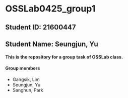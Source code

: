 # OSSLab0425_group1

## Student ID: 21600447
## Student Name: Seungjun, Yu

#### This is the repository for a group task of OSSLab class.

#### Group members
- Gangsik, Lim
- Seungjun, Yu
- Sanghun, Park
